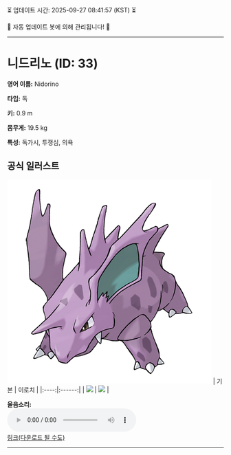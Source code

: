 
⏳ 업데이트 시간: 2025-09-27 08:41:57 (KST) ⏳

🤖 자동 업데이트 봇에 의해 관리됩니다! 🤖

---

# 니드리노 (ID: 33)
**영어 이름:** Nidorino

**타입:** 독

**키:** 0.9 m

**몸무게:** 19.5 kg

**특성:** 독가시, 투쟁심, 의욕

## 공식 일러스트
![](https://raw.githubusercontent.com/PokeAPI/sprites/master/sprites/pokemon/other/official-artwork/33.png)
| 기본 | 이로치 |
|:----:|:------:|
| <img src="http://play.pokemonshowdown.com/sprites/ani/nidorino.gif" width="200"> | <img src="http://play.pokemonshowdown.com/sprites/ani-shiny/nidorino.gif" width="200"> |

**울음소리:**<br><audio controls src="https://raw.githubusercontent.com/PokeAPI/cries/main/cries/pokemon/latest/33.ogg"></audio><br> [링크(다운로드 될 수도)](https://raw.githubusercontent.com/PokeAPI/cries/main/cries/pokemon/latest/33.ogg)


---
